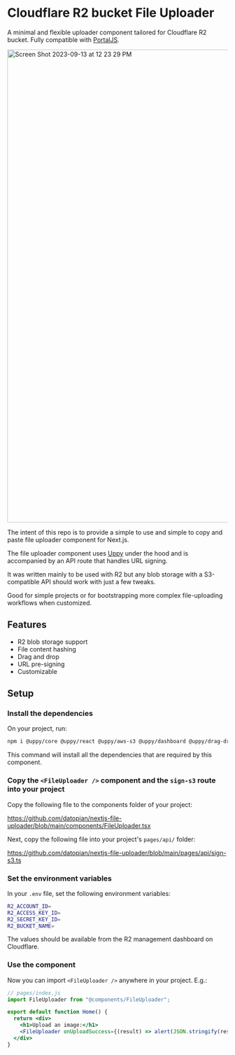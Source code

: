 # Cloudflare R2 bucket File Uploader

A minimal and flexible uploader component tailored for Cloudflare R2 bucket. Fully compatible with [PortalJS](https://portaljs.org/).

<img width="1080" alt="Screen Shot 2023-09-13 at 12 23 29 PM" src="https://github.com/datopian/nextjs-file-uploader/assets/17809581/f2776401-3b72-4844-af8d-36481857434b">

The intent of this repo is to provide a simple to use and simple to copy and paste file uploader component for Next.js.

The file uploader component uses [Uppy](https://uppy.io/) under the hood and is accompanied by an API route that handles URL signing.

It was written mainly to be used with R2 but any blob storage with a S3-compatible API should work with just a few tweaks.

Good for simple projects or for bootstrapping more complex file-uploading workflows when customized.

## Features

- R2 blob storage support
- File content hashing
- Drag and drop
- URL pre-signing
- Customizable

## Setup

### Install the dependencies

On your project, run:

```bash
npm i @uppy/core @uppy/react @uppy/aws-s3 @uppy/dashboard @uppy/drag-drop @uppy/progress-bar @uppy/file-input crypto-hash @aws-sdk/client-s3 @aws-sdk/s3-request-presigner
```

This command will install all the dependencies that are required by this component.

### Copy the `<FileUploader />` component and the `sign-s3` route into your project

Copy the following file to the components folder of your project:

https://github.com/datopian/nextjs-file-uploader/blob/main/components/FileUploader.tsx

Next, copy the following file into your project's `pages/api/` folder:

https://github.com/datopian/nextjs-file-uploader/blob/main/pages/api/sign-s3.ts

### Set the environment variables

In your `.env` file, set the following environment variables:

```bash
R2_ACCOUNT_ID=
R2_ACCESS_KEY_ID=
R2_SECRET_KEY_ID=
R2_BUCKET_NAME=
```

The values should be available from the R2 management dashboard on Cloudflare.

### Use the component

Now you can import `<FileUploader />` anywhere in your project. E.g.:

```jsx
// pages/index.js
import FileUploader from "@components/FileUploader";

export default function Home() {
  return <div>
    <h1>Upload an image:</h1>
    <FileUploader onUploadSuccess={(result) => alert(JSON.stringify(result))} />  
  </div>
}
```
